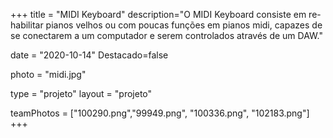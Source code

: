 +++
title = "MIDI Keyboard"
description="O MIDI Keyboard consiste em re-habilitar pianos velhos ou com poucas funções em pianos midi, capazes de se conectarem a um computador e serem controlados através de um DAW." 

date = "2020-10-14" 
Destacado=false 

photo = "midi.jpg" 

type = "projeto" 
layout = "projeto"

teamPhotos = ["100290.png","99949.png", "100336.png", "102183.png"] 
+++
